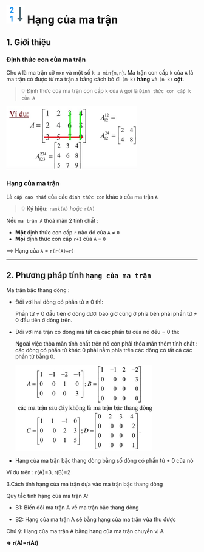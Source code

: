 # ![icons8-reversed_numerical_sorting.png](https://raw.githubusercontent.com/Zenfection/Image/master/2021/03/31-10-11-01-icons8-reversed_numerical_sorting.png) Hạng của ma trận

## 1. Giới thiệu

### Định thức con của ma trận

Cho `A` là ma trận cỡ `mxn` và một số `k ≤ min{m,n}`. Ma trận con cấp `k` của `A` là ma trận có được từ ma trận `A` bằng cách bỏ đi `(m-k)` **hàng** và `(n-k)` **cột**. 

> 💡 Định thức của ma trận con cấp `k` của `A` gọi là `Định thức con cấp k của A`

<img title="" src="https://raw.githubusercontent.com/Zenfection/Image/master/2021/03/31-10-14-51-A%CC%89nh%20chu%CC%A3p%20Ma%CC%80n%20hi%CC%80nh%202021-03-31%20lu%CC%81c%2010.14.45.png" alt="Ảnh chụp Màn hình 2021-03-31 lúc 10.14.45.png" width="345">

### Hạng của ma trận

Là `cấp cao nhất` của các `định thức con` khác `0` của ma trận `A` 

> 💡 **Ký hiệu:** `rank(A)` *hoặc* `r(A)`

Nếu `ma trận A` thoả mãn 2 tính chất : 

- **Một** định thức con cấp `r` nào đó của `A` ≠ `0`
- **Mọi** định thức con cấp `r+1` của `A` = `0`

==> Hạng của `A` = `r(r(A)=r)` 

---

## 2. Phương pháp tính `hạng của ma trận`

Ma trận bậc thang dòng :

- Đối với hai dòng có phần tử ≠ 0 thì:
  
  Phần tử ≠ 0 đầu tiên ở dòng dưới bao giờ cũng ở phía bên phải phần tử ≠ 0 đầu tiên ở dòng trên.

- Đối với ma trận có dòng mà tất cả các phần tử của nó đều = 0 thì:
  
  Ngoài việc thỏa mãn tính chất trên nó còn phải thỏa mãn thêm tính chất : các dòng có phần tử khác 0 phải nằm phía trên các dòng có tất cả các phần tử bằng 0.
  
  <img title="" src="https://raw.githubusercontent.com/Zenfection/Image/master/2021/03/31-11-04-04-3a94216d-3f91-43fb-9b61-c3fd8d6102a2.jpg" alt="3a94216d-3f91-43fb-9b61-c3fd8d6102a2.jpg" width="361">

- Hạng của ma trận bậc thang dòng bằng số dòng có phần tử ≠ 0 của nó

Ví dụ trên : r(A)=3, r(B)=2

3.Cách tính hạng của ma trận dựa vào ma trận bậc thang dòng

Quy tắc tính hạng của ma trận A:

- B1: Biến đổi ma trận A về ma trận bậc thang dòng

- B2: Hạng của ma trận A sẽ bằng hạng của ma trận vừa thu được

Chú ý: Hạng của ma trận A bằng hạng của ma trận chuyển vị A

**=> r(A)=r(At)**
